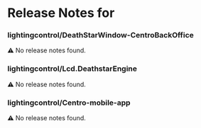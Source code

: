 # Release Notes for 
### lightingcontrol/DeathStarWindow-CentroBackOffice
⚠️ No release notes found.


### lightingcontrol/Lcd.DeathstarEngine
⚠️ No release notes found.


### lightingcontrol/Centro-mobile-app
⚠️ No release notes found.


